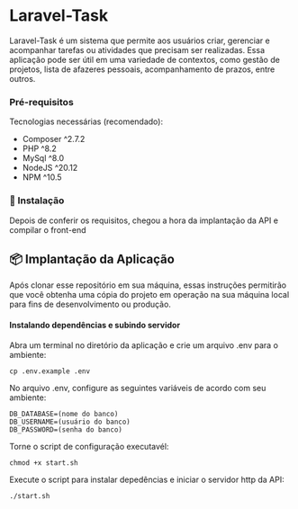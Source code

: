 # Laravel-Task

Laravel-Task é um sistema que permite aos usuários criar, gerenciar e acompanhar tarefas ou atividades que precisam ser realizadas. Essa aplicação pode ser útil em uma variedade de contextos, como gestão de projetos, lista de afazeres pessoais, acompanhamento de prazos, entre outros.

### Pré-requisitos

Tecnologias necessárias (recomendado):

* Composer ^2.7.2 
* PHP ^8.2
* MySql ^8.0
* NodeJS ^20.12
* NPM ^10.5

### 🔧 Instalação

Depois de conferir os requisitos, chegou a hora da implantação da API e compilar o front-end

## 📦 Implantação da Aplicação

Após clonar esse repositório em sua máquina, essas instruções permitirão que você obtenha uma cópia do projeto em operação na sua máquina local para fins de desenvolvimento ou produção.

#### Instalando dependências e subindo servidor


Abra um terminal no diretório da aplicação e crie um arquivo .env para o ambiente:

```
cp .env.example .env
```

No arquivo .env, configure as seguintes variáveis de acordo com seu ambiente:

```
DB_DATABASE=(nome do banco)
DB_USERNAME=(usuário do banco)
DB_PASSWORD=(senha do banco)
```

Torne o script de configuração executavél:

```
chmod +x start.sh
```

Execute o script para instalar depedências e iniciar o servidor http da API:

```
./start.sh
```
